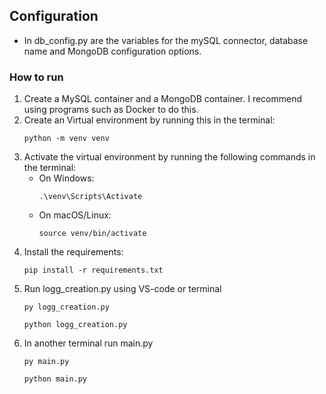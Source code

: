## Configuration
- In db_config.py are the variables for the mySQL connector, database name and MongoDB configuration options.

### How to run
1. Create a MySQL container and a MongoDB container. I recommend using programs such as Docker to do this.
2. Create an Virtual environment by running this in the terminal:
    ```
    python -m venv venv
    ```
3. Activate the virtual environment by running the following commands in the terminal:
    - On Windows:
        ```
        .\venv\Scripts\Activate
        ```
    - On macOS/Linux:
        ```
        source venv/bin/activate
        ```
4. Install the requirements:
    ```
    pip install -r requirements.txt
    ```
5. Run logg_creation.py using VS-code or terminal
    ```
    py logg_creation.py
    ```
    ```
    python logg_creation.py
    ```
6. In another terminal run main.py
    ```
    py main.py
    ```
    ```
    python main.py
    ```


